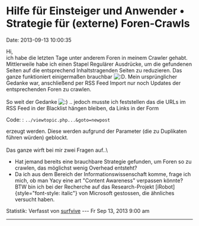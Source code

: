 Hilfe für Einsteiger und Anwender • Strategie für (externe) Foren-Crawls
========================================================================

Date: 2013-09-13 10:00:35

Hi,\
ich habe die letzten Tage unter anderem Foren in meinem Crawler gehabt.
Mittlerweile habe ich einen Stapel Regulärer Ausdrücke, um die
gefundenen Seiten auf die entsprechend Inhaltstragenden Seiten zu
reduzieren. Das ganze funktioniert einigermaßen brauchbar
![:D](http://forum.yacy-websuche.de/images/smilies/icon_e_biggrin.gif "Very Happy").
Mein ursprünglicher Gedanke war, anschließend per RSS Feed Import nur
noch Updates der entsprechenden Foren zu crawlen.\
\
So weit der Gedanke
![:)](http://forum.yacy-websuche.de/images/smilies/icon_e_smile.gif "Smile")
.. jedoch musste ich feststellen das die URLs im RSS Feed in der
Blacklist hängen bleiben, da Links in der Form

Code: 
:   `../viewtopic.php...&goto=newpost`

erzeugt werden. Diese werden aufgrund der Parameter (die zu Duplikaten
führen würden) geblockt.\
\
Das ganze wirft bei mir zwei Fragen auf..\

-   Hat jemand bereits eine brauchbare Strategie gefunden, um Foren so
    zu crawlen, das möglichst wenig Overhead entsteht?
-   Da ich aus dem Bereich der Informationswissenschaft komme, frage ich
    mich, ob man Yacy eine art \"Content Awareness\" verpassen könnte?
    BTW bin ich bei der Recherche auf das Research-Projekt
    [iRobot]{style="font-style: italic"} von Microsoft gestossen, die
    ähnliches versucht haben.

Statistik: Verfasst von
[surfvive](http://forum.yacy-websuche.de/memberlist.php?mode=viewprofile&u=8791)
--- Fr Sep 13, 2013 9:00 am

------------------------------------------------------------------------
